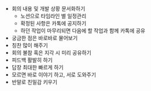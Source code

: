 - 회의 내용 및 개발 상황 문서화하기
    - 노션으로 타임라인 별 일정관리
    - 확정된 사항은 카톡에 공지하기
    - 하던 작업이 마무리되면 다음에 할 작업과 함께 카톡에 공유
- 궁금한 점은 바로바로 물어보기
- 칭찬 많이 해주기
- 회의 불참 혹은 지각 시 미리 공유하기
- 피드백 활발히 하기
- 답장 최대한 빠르게 하기
- 모르면 바로 이야기 하고, 서로 도와주기
- 반말로 친밀감 키우기

